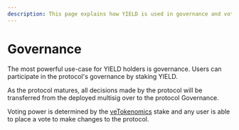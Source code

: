 ```yaml
---
description: This page explains how YIELD is used in governance and voting
---
```


# Governance

The most powerful use-case for YIELD holders is governance. Users can participate in the protocol's governance by staking YIELD.

As the protocol matures, all decisions made by the protocol will be transferred from the deployed multisig over to the protocol Governance.&#x20;

Voting power is determined by the [veTokenomics](vetokenomics.md) stake and any user is able to place a vote to make changes to the protocol.
